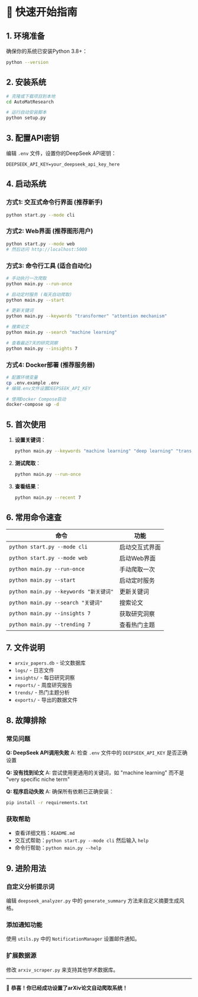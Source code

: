 # 🚀 快速开始指南

## 1. 环境准备

确保你的系统已安装Python 3.8+：

```bash
python --version
```

## 2. 安装系统

```bash
# 克隆或下载项目到本地
cd AutoMatResearch

# 运行自动安装脚本
python setup.py
```

## 3. 配置API密钥

编辑 `.env` 文件，设置你的DeepSeek API密钥：

```env
DEEPSEEK_API_KEY=your_deepseek_api_key_here
```

## 4. 启动系统

### 方式1: 交互式命令行界面 (推荐新手)

```bash
python start.py --mode cli
```

### 方式2: Web界面 (推荐图形用户)

```bash
python start.py --mode web
# 然后访问 http://localhost:5000
```

### 方式3: 命令行工具 (适合自动化)

```bash
# 手动执行一次爬取
python main.py --run-once

# 启动定时服务 (每天自动爬取)
python main.py --start

# 更新关键词
python main.py --keywords "transformer" "attention mechanism"

# 搜索论文
python main.py --search "machine learning"

# 查看最近7天的研究洞察
python main.py --insights 7
```

### 方式4: Docker部署 (推荐服务器)

```bash
# 配置环境变量
cp .env.example .env
# 编辑.env文件设置DEEPSEEK_API_KEY

# 使用Docker Compose启动
docker-compose up -d
```

## 5. 首次使用

1. **设置关键词**：
   ```bash
   python main.py --keywords "machine learning" "deep learning" "transformer"
   ```

2. **测试爬取**：
   ```bash
   python main.py --run-once
   ```

3. **查看结果**：
   ```bash
   python main.py --recent 7
   ```

## 6. 常用命令速查

| 命令 | 功能 |
|------|------|
| `python start.py --mode cli` | 启动交互式界面 |
| `python start.py --mode web` | 启动Web界面 |
| `python main.py --run-once` | 手动爬取一次 |
| `python main.py --start` | 启动定时服务 |
| `python main.py --keywords "新关键词"` | 更新关键词 |
| `python main.py --search "关键词"` | 搜索论文 |
| `python main.py --insights 7` | 获取研究洞察 |
| `python main.py --trending 7` | 查看热门主题 |

## 7. 文件说明

- `arxiv_papers.db` - 论文数据库
- `logs/` - 日志文件
- `insights/` - 每日研究洞察
- `reports/` - 周度研究报告
- `trends/` - 热门主题分析
- `exports/` - 导出的数据文件

## 8. 故障排除

### 常见问题

**Q: DeepSeek API调用失败**
A: 检查 `.env` 文件中的 `DEEPSEEK_API_KEY` 是否正确设置

**Q: 没有找到论文**
A: 尝试使用更通用的关键词，如 "machine learning" 而不是 "very specific niche term"

**Q: 程序启动失败**
A: 确保所有依赖已正确安装：
```bash
pip install -r requirements.txt
```

### 获取帮助

- 查看详细文档：`README.md`
- 交互式帮助：`python start.py --mode cli` 然后输入 `help`
- 命令行帮助：`python main.py --help`

## 9. 进阶用法

### 自定义分析提示词

编辑 `deepseek_analyzer.py` 中的 `generate_summary` 方法来自定义摘要生成风格。

### 添加通知功能

使用 `utils.py` 中的 `NotificationManager` 设置邮件通知。

### 扩展数据源

修改 `arxiv_scraper.py` 来支持其他学术数据库。

---

🎉 **恭喜！你已经成功设置了arXiv论文自动爬取系统！**